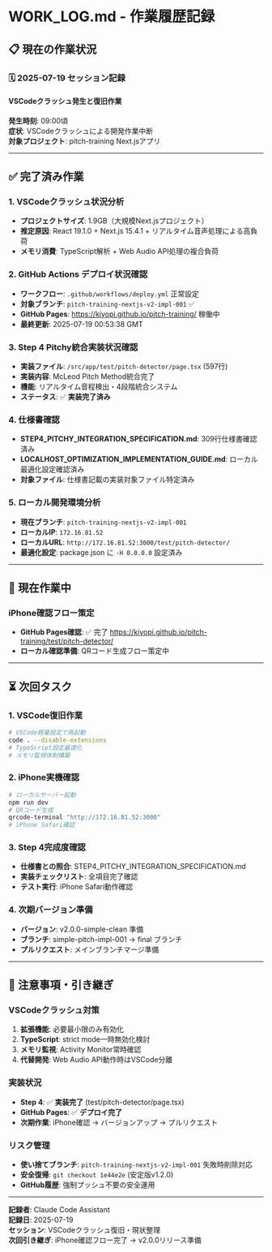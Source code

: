 # WORK_LOG.md - 作業履歴記録

## 📋 現在の作業状況

### 🗓️ 2025-07-19 セッション記録

#### **VSCodeクラッシュ発生と復旧作業**

**発生時刻**: 09:00頃  
**症状**: VSCodeクラッシュによる開発作業中断  
**対象プロジェクト**: pitch-training Next.jsアプリ

---

## ✅ 完了済み作業

### 1. **VSCodeクラッシュ状況分析**
- **プロジェクトサイズ**: 1.9GB（大規模Next.jsプロジェクト）
- **推定原因**: React 19.1.0 + Next.js 15.4.1 + リアルタイム音声処理による高負荷
- **メモリ消費**: TypeScript解析 + Web Audio API処理の複合負荷

### 2. **GitHub Actions デプロイ状況確認**
- **ワークフロー**: `.github/workflows/deploy.yml` 正常設定
- **対象ブランチ**: `pitch-training-nextjs-v2-impl-001` ✅
- **GitHub Pages**: https://kiyopi.github.io/pitch-training/ 稼働中
- **最終更新**: 2025-07-19 00:53:38 GMT

### 3. **Step 4 Pitchy統合実装状況確認**
- **実装ファイル**: `/src/app/test/pitch-detector/page.tsx` (597行)
- **実装内容**: McLeod Pitch Method統合完了
- **機能**: リアルタイム音程検出・4段階統合システム
- **ステータス**: ✅ **実装完了済み**

### 4. **仕様書確認**
- **STEP4_PITCHY_INTEGRATION_SPECIFICATION.md**: 309行仕様書確認済み
- **LOCALHOST_OPTIMIZATION_IMPLEMENTATION_GUIDE.md**: ローカル最適化設定確認済み
- **対象ファイル**: 仕様書記載の実装対象ファイル特定済み

### 5. **ローカル開発環境分析**
- **現在ブランチ**: `pitch-training-nextjs-v2-impl-001`
- **ローカルIP**: `172.16.81.52`
- **ローカルURL**: `http://172.16.81.52:3000/test/pitch-detector/`
- **最適化設定**: package.json に `-H 0.0.0.0` 設定済み

---

## 🔄 現在作業中

### iPhone確認フロー策定
- **GitHub Pages確認**: ✅ 完了 https://kiyopi.github.io/pitch-training/test/pitch-detector/
- **ローカル確認準備**: QRコード生成フロー策定中

---

## ⏳ 次回タスク

### 1. **VSCode復旧作業**
```bash
# VSCode軽量設定で再起動
code . --disable-extensions
# TypeScript設定最適化
# メモリ監視体制構築
```

### 2. **iPhone実機確認**
```bash
# ローカルサーバー起動
npm run dev
# QRコード生成
qrcode-terminal "http://172.16.81.52:3000"
# iPhone Safari確認
```

### 3. **Step 4完成度確認**
- **仕様書との照合**: STEP4_PITCHY_INTEGRATION_SPECIFICATION.md
- **実装チェックリスト**: 全項目完了確認
- **テスト実行**: iPhone Safari動作確認

### 4. **次期バージョン準備**
- **バージョン**: v2.0.0-simple-clean 準備
- **ブランチ**: simple-pitch-impl-001 → final ブランチ
- **プルリクエスト**: メインブランチマージ準備

---

## 🚨 注意事項・引き継ぎ

### **VSCodeクラッシュ対策**
1. **拡張機能**: 必要最小限のみ有効化
2. **TypeScript**: strict mode一時無効化検討
3. **メモリ監視**: Activity Monitor常時確認
4. **代替開発**: Web Audio API動作時はVSCode分離

### **実装状況**
- **Step 4**: ✅ **実装完了** (test/pitch-detector/page.tsx)
- **GitHub Pages**: ✅ **デプロイ完了**
- **次期作業**: iPhone確認 → バージョンアップ → プルリクエスト

### **リスク管理**
- **使い捨てブランチ**: `pitch-training-nextjs-v2-impl-001` 失敗時削除対応
- **安全復帰**: `git checkout 1e44e2e` (安定版v1.2.0)
- **GitHub履歴**: 強制プッシュ不要の安全運用

---

**記録者**: Claude Code Assistant  
**記録日**: 2025-07-19  
**セッション**: VSCodeクラッシュ復旧・現状整理  
**次回引き継ぎ**: iPhone確認フロー完了 → v2.0.0リリース準備